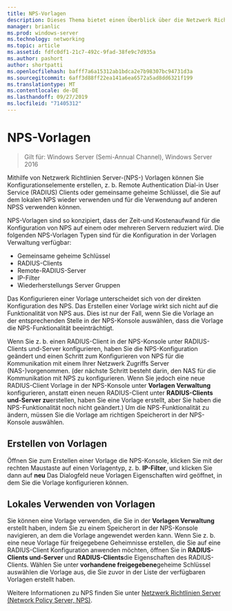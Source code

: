 ```yaml
---
title: NPS-Vorlagen
description: Dieses Thema bietet einen Überblick über die Netzwerk Richtlinien Server-Vorlagen in Windows Server 2016.
manager: brianlic
ms.prod: windows-server
ms.technology: networking
ms.topic: article
ms.assetid: fdfc0df1-21c7-492c-9fad-38fe9c7d935a
ms.author: pashort
author: shortpatti
ms.openlocfilehash: bafff7a6a15312ab1bdca2e7b98307bc94731d3a
ms.sourcegitcommit: 6aff3d88ff22ea141a6ea6572a5ad8dd6321f199
ms.translationtype: MT
ms.contentlocale: de-DE
ms.lasthandoff: 09/27/2019
ms.locfileid: "71405312"
---
```

# <a name="nps-templates"></a>NPS-Vorlagen

>Gilt für: Windows Server (Semi-Annual Channel), Windows Server 2016

Mithilfe von Netzwerk Richtlinien Server-\(NPS-\) Vorlagen können Sie Konfigurationselemente erstellen, z. b. Remote Authentication Dial-in User Service \(RADIUS\) Clients oder gemeinsame geheime Schlüssel, die Sie auf dem lokalen NPS wieder verwenden und für die Verwendung auf anderen NPSS verwenden können.

NPS-Vorlagen sind so konzipiert, dass der Zeit-und Kostenaufwand für die Konfiguration von NPS auf einem oder mehreren Servern reduziert wird. Die folgenden NPS-Vorlagen Typen sind für die Konfiguration in der Vorlagen Verwaltung verfügbar:

- Gemeinsame geheime Schlüssel
- RADIUS-Clients
- Remote-RADIUS-Server
- IP-Filter
- Wiederherstellungs Server Gruppen

Das Konfigurieren einer Vorlage unterscheidet sich von der direkten Konfiguration des NPS. Das Erstellen einer Vorlage wirkt sich nicht auf die Funktionalität von NPS aus. Dies ist nur der Fall, wenn Sie die Vorlage an der entsprechenden Stelle in der NPS-Konsole auswählen, dass die Vorlage die NPS-Funktionalität beeinträchtigt. 

Wenn Sie z. b. einen RADIUS-Client in der NPS-Konsole unter RADIUS-Clients und-Server konfigurieren, haben Sie die NPS-Konfiguration geändert und einen Schritt zum Konfigurieren von NPS für die Kommunikation mit einem Ihrer Netzwerk Zugriffs Server \(NAS-\)vorgenommen. \(der nächste Schritt besteht darin, den NAS für die Kommunikation mit NPS zu konfigurieren. Wenn Sie jedoch eine neue RADIUS-Client Vorlage in der NPS-Konsole unter **Vorlagen Verwaltung** konfigurieren, anstatt einen neuen RADIUS-Client unter **RADIUS-Clients und-Server zu**erstellen, haben Sie eine Vorlage erstellt, aber Sie haben die NPS-Funktionalität noch nicht geändert.\) Um die NPS-Funktionalität zu ändern, müssen Sie die Vorlage am richtigen Speicherort in der NPS-Konsole auswählen.

## <a name="creating-templates"></a>Erstellen von Vorlagen

Öffnen Sie zum Erstellen einer Vorlage die NPS-Konsole, klicken Sie mit der rechten Maustaste auf einen Vorlagentyp, z. b. **IP-Filter**, und klicken Sie dann auf **neu** Das Dialogfeld neue Vorlagen Eigenschaften wird geöffnet, in dem Sie die Vorlage konfigurieren können.

## <a name="using-templates-locally"></a>Lokales Verwenden von Vorlagen

Sie können eine Vorlage verwenden, die Sie in der **Vorlagen Verwaltung** erstellt haben, indem Sie zu einem Speicherort in der NPS-Konsole navigieren, an dem die Vorlage angewendet werden kann. Wenn Sie z. b. eine neue Vorlage für freigegebene Geheimnisse erstellen, die Sie auf eine RADIUS-Client Konfiguration anwenden möchten, öffnen Sie in **RADIUS-Clients und-Server** und **RADIUS-Clients**die Eigenschaften des RADIUS-Clients. Wählen Sie unter **vorhandene freigegebene**geheime Schlüssel auswählen die Vorlage aus, die Sie zuvor in der Liste der verfügbaren Vorlagen erstellt haben.

Weitere Informationen zu NPS finden Sie unter [Netzwerk Richtlinien Server (Network Policy Server, NPS)](nps-top.md).
